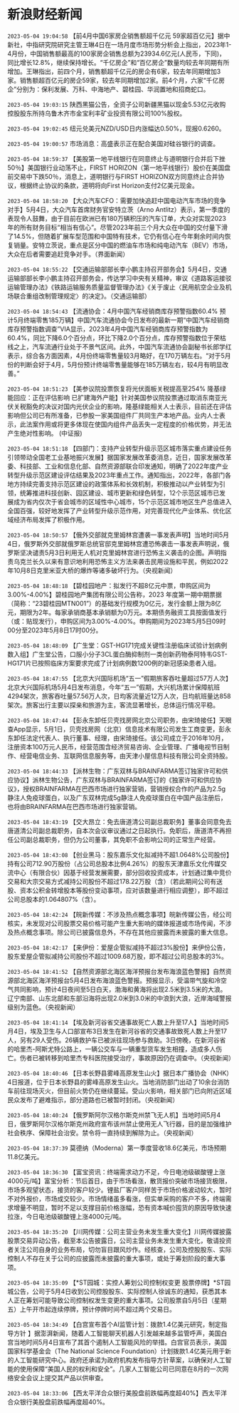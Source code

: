 # 新浪财经新闻
`2023-05-04 19:04:58` 【前4月中国6家房企销售额超千亿元 59家超百亿元】据中新社，中指研究院研究主管王琳4日在一场月度市场形势分析会上指出，2023年1-4月份，中国销售额最高的100家房企销售总额为23934.6亿元(人民币，下同)，同比增长12.8%，继续保持增长。“千亿房企”和“百亿房企”数量均较去年同期有所增加。王琳指出，前四个月，销售额超千亿元的房企有6家，较去年同期增加3家。销售额超百亿元的房企59家，较去年同期增加2家。前4个月，六家“千亿房企”分别为：保利发展、万科、中海地产、碧桂园、华润置地和招商蛇口。

`2023-05-04 19:03:15` 陕西黑猫公告，全资子公司新疆黑猫以现金5.53亿元收购控股股东所持乌鲁木齐市金宝利丰矿业投资有限公司100%股权。

`2023-05-04 19:02:45` 纽元兑美元NZD/USD日内涨幅达0.50%，现报0.6260。

`2023-05-04 19:00:57` 市场消息：高盛表示正在配合美国对硅谷银行的调查。

`2023-05-04 18:59:37` 【美股第一地平线银行在同意终止与道明银行合并后下挫50％】美国银行业动荡不止，FIRST HORIZON（第一地平线银行）股价在美国盘前交易中下跌50％，消息上，道明银行与FIRST HORIZON双方同意终止合并协议，根据终止协议的条款，道明将向First Horizon支付2亿美元现金。

`2023-05-04 18:58:20` 【大众汽车CFO：需要加快追赶中国电动汽车市场的竞争对手】5月4日，大众汽车首席财务官安特立茨（Arno Antlitz）表示，第一季度的表现令人鼓舞，由于目前在欧洲已有180万辆积压的汽车订单，大众对实现2023年的所有财务目标“相当有信心”。尽管2023年前三个月大众在中国的交付量下滑了14.5%，但随着扩展车型范围和中国特有技术，它仍有信心在今年剩余时间内恢复销量。安特立茨说，重点是区分中国的燃油车市场和纯电动汽车（BEV）市场，大众在后者需要追赶竞争对手。（界面新闻）

`2023-05-04 18:55:22` 【交通运输部部长李小鹏主持召开部务会】5月4日，交通运输部部长李小鹏主持召开部务会，传达学习中央有关精神，审议《道路客运接驳运输管理办法》《铁路运输服务质量监督管理办法》《关于废止〈民用航空企业及机场联合重组改制管理规定〉的决定》。（交通运输部）

`2023-05-04 18:54:43` 【流通协会：4月中国汽车经销商库存预警指数60.4% 预计5月终端零售185万辆】中国汽车流通协会今日发布的最新一期“中国汽车经销商库存预警指数调查”VIA显示，2023年4月中国汽车经销商库存预警指数为60.4%，同比下降6.0个百分点，环比下降2.0个百分点，库存预警指数位于荣枯线之上，汽车流通行业处于不景气区间。此外，中国汽车流通协会副秘书长郎学红表示，综合各方面因素，4月份终端零售量较3月略好，在170万辆左右。“对于5月份的判断会好于4月，5月份预计终端零售量能够在185万辆左右，较4月有明显改善。”

`2023-05-04 18:51:23` 【美参议院投票恢复将光伏面板关税提高至254% 隆基绿能回应：正在评估影响 已扩建海外产能】针对美国参议院投票通过取消东南亚光伏关税豁免的决议对国内光伏企业的影响，隆基绿能相关人士表示，目前还在评估影响但公司已有所准备，已参股一家美国组件厂共同生产本地产品。业内人士表示，此法案作用或将更多体现在使国内组件产品丢失一定程度的价格优势，并无法产生绝对性影响。 (中证报)

`2023-05-04 18:51:18` 【四部门：支持产业转型升级示范区城市落实重点建设任务 引领带动全国老工业基地振兴发展】据国家发展改革委消息，近日，国家发展改革委、科技部、工业和信息化部、自然资源部联合印发通知，明确了2022年度产业转型升级示范区建设评估结果及2023年重点工作。通知指出，2022年，各部门各地方持续完善支持示范区建设的政策体系和长效机制，积极推动以产业转型为引领，统筹推进科技创新、园区建设、城市更新和绿色转型，12个示范区城市已发展成为省内仅次于省会城市的区域性中心城市，15个示范区城市地区生产总值进入全国百强，较好地发挥了产业转型升级示范作用，对完善现代化产业体系、优化区域经济布局发挥了积极作用。

`2023-05-04 18:50:57` 【俄外交部就克里姆林宫遭袭一事发表声明】当地时间5月4日，俄罗斯外交部就俄罗斯总统官邸克里姆林宫遭恐怖袭击一事发表声明说，俄罗斯坚决谴责5月3日利用无人机对克里姆林宫进行恐怖主义袭击的企图。声明指责乌克兰长久以来有意识地利用恐怖主义方法来袭击民用设施和平民，例如2022年10月8日克里米亚大桥的爆炸等诸多破坏行为。（央视新闻）

`2023-05-04 18:48:18` 【碧桂园地产：拟发行不超8亿元中票，申购区间为3.00%-4.00%】碧桂园地产集团有限公司公告称，2023 年度第一期中期票据（简称：“23碧桂园MTN001”）的基础发行规模为0亿元，发行金额上限为8亿元，期限为2年。每家承销商基本承销额为0万元。本期债务融资工具按面值发行（或：贴现发行），申购区间为3.00%-4.00%。申购期间为2023年5月5日09时00分至2023年5月8日17时00分。

`2023-05-04 18:48:09` 【广生堂：GST-HG171完成关键性注册临床试验计划病例数入组】广生堂公告，口服小分子3CL蛋白酶抑制剂一类创新药物泰阿特韦GST-HG171片已按照临床方案要求完成了计划病例数1200例的新冠感染患者入组。

`2023-05-04 18:47:55` 【北京大兴国际机场“五一”假期旅客吞吐量超过57万人次】北京大兴国际机场5月4日发布消息，今年“五一”假期，大兴机场累计保障航班4294架次，旅客吞吐量57.56万人次，日均客流量近12万人次，日均航班量达858架次。旅客出行主要以探亲和旅游为主，客流显著增长，总体运行情况平稳。

`2023-05-04 18:47:44` 【彭永东卸任贝壳找房网北京公司职务，由宋琦接任】天眼查App显示，5月1日，贝壳找房网（北京）信息技术有限公司发生工商变更，彭永东卸任法定代表人、执行董事、经理，由宋琦接任。该公司成立于2016年10月，注册资本100万元人民币，经营范围含经济贸易咨询、企业管理、广播电视节目制作、经营电信业务、互联网信息服务等，由天津小屋信息科技有限公司全资持股。

`2023-05-04 18:44:33` 【派林生物：广东双林与BRAINFARMA签订独家许可和供应协议】派林生物公告，广东双林与BRAINFARMA签订的《独家许可和供应协议》，授权BRAINFARMA在巴西市场进行独家营销，营销授权合作的产品为2.5g静注人免疫球蛋白，以及广东双林完成5g静注人免疫球蛋白在中国产品注册后，也将由BRAINFARMA在巴西市场进行独家营销。

`2023-05-04 18:43:19` 【交大昂立：免去唐道清公司副总裁职务】董事会同意免去唐道清公司副总裁职务，自本次会议审议通过之日起执行。免职后，唐道清不再担任公司副总裁职务，但仍为公司董事，其免职不会影响公司的正常生产经营。

`2023-05-04 18:43:08` 【创业黑马：股东嘉乐文化拟减持不超1.0648%公司股份】持有公司712.90万股份（占公司总股本比例4.26%）的股东天津嘉乐文化传媒交流中心（有限合伙）因基于经营发展需要，部分回收投资成本，计划通过集中竞价交易和大宗交易方式减持公司股份不超过178.22万股（含）（若此期间公司有送股、资本公积金转增股本等股份变动事项，应对该数量进行相应调整），即不超过公司总股本的1.064807%（含）。

`2023-05-04 18:42:24` 【皖新传媒：不涉及热点概念事项】皖新传媒公告，经公司核实，未发现对公司股票交易价格可能产生重大影响的媒体报道或市场传闻，不涉及热点概念事项。除公司已披露信息外，不存在其他应披露而未披露的重大信息。

`2023-05-04 18:42:17` 【来伊份：爱屋企管拟减持不超过3%股份】来伊份公告，股东爱屋企管拟减持公司股份不超过1009.68万股，即不超过公司总股本的3%。

`2023-05-04 18:41:52` 【自然资源部北海区海洋预报台发布海浪蓝色警报】自然资源部北海区海洋预报台5月4日发布海浪蓝色警报。预报显示，受温带气旋和冷空气共同影响，预计4日夜间至5日白天，渤海和黄海将出现2.5米到3.5米的大浪。辽宁南部、山东北部和东部沿海将出现2.0米到3.0米的中浪到大浪，近岸海域警报级别为蓝色。（央视新闻）

`2023-05-04 18:41:14` 【埃及新河谷省交通事故死亡人数上升至17人】当地时间5月4日，埃及卫生与人口部宣布3日发生在新河谷省的交通事故致死人数上升至17人，另有29人受伤。26辆救护车已被派往现场参与救助。3日傍晚，在新河谷省的哈里杰-阿斯尤特公路上，一辆公交车与一辆重型货车发生相撞，造成多人伤亡。伤者已被转移到哈里杰专科医院接受治疗，事故原因仍在调查中。（央视新闻）

`2023-05-04 18:40:46` 【日本长野县雾峰高原发生山火】据日本广播协会（NHK）4日报道，位于日本长野县的雾峰高原发生山火。当地消防部门出动了10余台消防车前往现场灭火，但目前火势仍在继续蔓延。受山火影响，相关部门已向附近区域民众发布了避难指示，部分道路也已被暂时封闭。（央视新闻）

`2023-05-04 18:40:24` 【俄罗斯阿尔汉格尔斯克州禁飞无人机】当地时间5月4日，俄罗斯阿尔汉格尔斯克州政府宣布该州禁止使用无人飞行器，目的是加强维护社会秩序、保障社会治安。禁令将一直持续到解除为止。（央视新闻）

`2023-05-04 18:37:39` 莫德纳（Moderna）第一季度营收18.6亿美元，市场预期11.8亿美元。

`2023-05-04 18:36:30` 【富宝资讯：终端需求动力不足，今日电池级碳酸锂上涨4000元/吨】富宝分析：节后首日，由于市场看涨，散货报价突破市场接货极限，市场多观望状态，接货的客户较少。锂盐厂客户同样苦于市场价格波动较大，暂时不对外报价，市场成交较少。市场情绪虽多看涨，但实单采购的客户不多，终端需求增量不明显，暂时不足以支撑目前价格涨幅，恐有资本喊价囤货的原因导致快速拉涨，今日电池级碳酸锂上涨4000元/吨。

`2023-05-04 18:35:20` 【川网传媒：公司主营业务未发生重大变化】川网传媒披露股票交易异动公告，截至本公告披露日，公司主营业务未发生重大变化，敬请投资者关注公司自身的业务布局，切勿盲目跟风炒作。经核查，公司及控股股东、实际控制人不存在关于公司的应披露而未披露的重大事项，或处于筹划阶段的重大事项。

`2023-05-04 18:35:09` 【*ST园城：实控人筹划公司控制权变更 股票停牌】*ST园城公告，公司于5月4日收到公司控股股东、实际控制人徐诚东的通知，获悉其本人正在筹划可能导致公司控制权发生变更的重大事项。公司股票自5月5日（星期五）上午开市起连续停牌，预计停牌时间不超过两个交易日。

`2023-05-04 18:34:49` 【白宫宣布首个AI监管计划：拨款1.4亿美元研究，制定指导方针 】据澎湃新闻，随着人工智能聊天机器人引发越来越多监管呼声，美国白宫当地时间5月4日宣布了其首个遏制人工智能风险的举措。白宫官员表示，美国国家科学基金会（The National Science Foundation）计划拨款1.4亿美元用于新的人工智能研究中心。政府还承诺为政府机构发布指导方针草案，以确保对人工智能的使用保障“美国人民的权利和安全”。几家人工智能公司已同意在8月的一次网络安全会议上提交其产品以供审查。

`2023-05-04 18:33:06` 【西太平洋合众银行美股盘前跌幅再度超40%】西太平洋合众银行美股盘前跌幅再度超40%。

